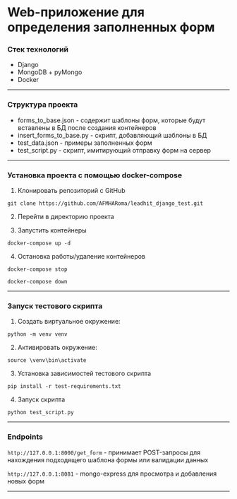 # Web-приложение для определения заполненных форм

### Стек технологий

- Django
- MongoDB + pyMongo
- Docker

***

### Структура проекта

- forms_to_base.json - содержит шаблоны форм, которые будут вставлены в БД после создания контейнеров
- insert_forms_to_base.py - скрипт, добавляющий шаблоны в БД
- test_data.json - примеры заполненных форм
- test_script.py - скрипт, имитирующий отправку форм на сервер

***


### Установка проекта с помощью docker-compose

1. Клонировать репозиторий с GitHub

```
git clone https://github.com/AFMHARoma/leadhit_django_test.git
```

2. Перейти в директорию проекта

3. Запустить контейнеры

``` 
docker-compose up -d
 ```

4. Остановка работы/удаление контейнеров

```
docker-compose stop
```
```
docker-compose down
```

***

### Запуск тестового скрипта

1. Создать виртуальное окружение:

````
python -m venv venv
````

2. Активировать окружение:

````
source \venv\bin\activate
````

3. Установка зависимостей тестового скрипта
``` 
pip install -r test-requirements.txt
```
4. Запуск скрипта
``` 
python test_script.py
```

***
### Endpoints

```http://127.0.0.1:8000/get_form``` - принимает POST-запросы для нахождения подходящего шаблона формы или валидации данных

```http://127.0.0.1:8081``` - mongo-express для просмотра и добавления новых форм

***
